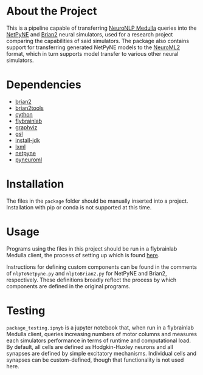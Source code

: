 # About the Project

This is a pipeline capable of transferring [NeuroNLP Medulla](https://medulla.neuronlp.fruitflybrain.org/) queries into the [NetPyNE](http://www.netpyne.org/) and [Brian2](https://brian2.readthedocs.io/en/stable/) neural simulators, used for a research project comparing the capabilities of said simulators. The package also contains support for transferring generated NetPyNE models to the [NeuroML2](https://docs.neuroml.org/Userdocs/NeuroMLv2.html) format, which in turn supports model transfer to various other neural simulators.

# Dependencies

* [brian2](https://brian2.readthedocs.io/en/stable/)
* [brian2tools](https://brian2tools.readthedocs.io/en/stable/)
* [cython](https://cython.org/)
* [flybrainlab](https://flybrainlab.fruitflybrain.org/)
* [graphviz](https://graphviz.org/)
* [gsl](https://www.gnu.org/software/gsl/)
* [install-jdk](https://pypi.org/project/install-jdk/)
* [lxml](https://lxml.de/)
* [netpyne](http://www.netpyne.org/)
* [pyneuroml](https://docs.neuroml.org/Userdocs/Software/pyNeuroML.html)

# Installation

The files in the ```package``` folder should be manually inserted into a project. Installation with pip or conda is not supported at this time.

# Usage

Programs using the files in this project should be run in a flybrainlab Medulla client, the process of setting up which is found [here](https://github.com/FlyBrainLab/Tutorials).

Instructions for defining custom components can be found in the comments of ```nlpToNetpyne.py``` and ```nlptoBrian2.py``` for NetPyNE and Brian2, respectively. These definitions broadly reflect the process by which components are defined in the original programs.

# Testing

```package_testing.ipnyb``` is a jupyter notebook that, when run in a flybrainlab Medulla client, queries increasing numbers of motor columns and measures each simulators performance in terms of runtime and computational load. By default, all cells are defined as Hodgkin-Huxley neurons and all synapses are defined by simple excitatory mechanisms. Individual cells and synapses can be custom-defined, though that functionality is not used here.
